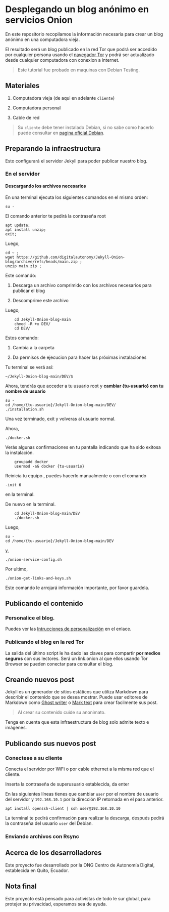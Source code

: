 # Desplegando un blog anónimo en servicios Onion

En este repositorio recopilamos la información necesaria para crear un blog anónimo en una computadora vieja.


El resultado será un blog publicado en la red Tor que podrá ser accedido por cualquier persona usando el [navegador Tor](https://www.torproject.org/download/) y podrá ser actualizado desde cualquier computadora con conexion a internet.

> Este tutorial fue probado en maquinas con Debian Testing.

## Materiales  

1. Computadora vieja  (de aqui en adelante `cliente`)

2. Computadora personal

4. Cable de red


>Su `cliente` debe tener instalado Debian, si no sabe como hacerlo puede consultar en [pagina oficial Debian](https://www.debian.org/releases/stable/installmanual).


## Preparando la infraestructura

Esto configurará el servidor Jekyll para poder publicar nuestro blog.

### En el servidor
#### Descargando los archivos necesarios

En una terminal ejecuta los siguientes comandos en el mismo orden:

    su -

El comando anterior te pedirá la contraseña root

    apt update;
    apt install unzip;
    exit;

Luego,

    cd ~ ;
    wget https://github.com/digitalautonomy/Jekyll-Onion-blog/archive/refs/heads/main.zip ;
    unzip main.zip ; 
    

Este comando:

1. Descarga un archivo comprimido con los archivos necesarios para publicar el blog

2. Descomprime este archivo

Luego,

        cd Jekyll-Onion-blog-main
        chmod -R +x DEV/
        cd DEV/

Estos comando:

1. Cambia a la carpeta  

2. Da permisos de ejecucion para hacer las próximas instalaciones

Tu terminal se verá así:

    ~/Jekyll-Onion-blog-main/DEV/$
    

Ahora, tendrás que acceder a tu usuario root y **cambiar {tu-usuario} con tu nombre de usuario**

    su -
    cd /home/{tu-usuario}/Jekyll-Onion-blog-main/DEV/
    ./installation.sh

Una vez terminado, 
    exit
y volveras al usuario normal.

Ahora, 

    ./docker.sh

Verás algunas confirmaciones en tu pantalla indicando que ha sido exitosa la instalación.


        groupadd docker 
        usermod -aG docker {tu-usuario}

Reinicia tu equipo , puedes hacerlo manualmente o con el comando 

    -init 6

en la terminal.

De nuevo en la terminal.

        cd Jekyll-Onion-blog-main/DEV
        ./docker.sh

Luego,

    su -
    cd /home/{tu-usuario}/Jekyll-Onion-blog-main/DEV

y,

    ./onion-service-config.sh   

Por ultimo,

    ./onion-get-links-and-keys.sh

Este comando le arrojará información importante, por favor guardela.

## Publicando el contenido 

### Personalice el blog.

Puedes ver las [Intrucciones de personalización](https://github.com/digitalautonomy/Jekyll-Onion-blog/tree/main/DEV) en el enlace.

### Publicando el blog en la red Tor

La salida del último script le ha dado las claves para compartir **por medios seguros** con sus lectores.
Será un link.onion al que ellos usando Tor Browser se pueden conectar para consultar el blog.


## Creando nuevos post 

Jekyll es un generador de sitios estáticos que utiliza Markdown para describir el contenido que se desea mostrar. Puede usar editores de Markdown como [Ghost writer](https://ghostwriter.kde.org/) o  [Mark text](https://github.com/marktext/marktext) para crear facilmente sus post.

> Al crear su contenido cuide su anonimato.

Tenga en cuenta que esta infraestructura de blog solo admite texto e imágenes.

## Publicando sus nuevos post


### Conectese a su cliente


Conecta el servidor por WiFi o por cable ethernet a la misma red que el cliente.

Inserta la contraseña de superusuario establecida, da enter


En las siguientes líneas tienes que cambiar `user` por el nombre de usuario del servidor y `192.168.10.1` por la dirección IP retornada en el paso anterior.

    apt install openssh-client | ssh user@192.168.10.10

La terminal te pedirá confirmación para realizar la descarga, después pedirá la contraseña del usuario `user` del Debian.

### Enviando archivos con Rsync

## Acerca de los desarrolladores

Este proyecto fue desarrollado por la ONG Centro de Autonomía Digital, establecida en Quito, Ecuador.

## Nota final

Este proyecto está pensado para activistas de todo le sur global, para protejer su privacidad, esperamos sea de ayuda.


